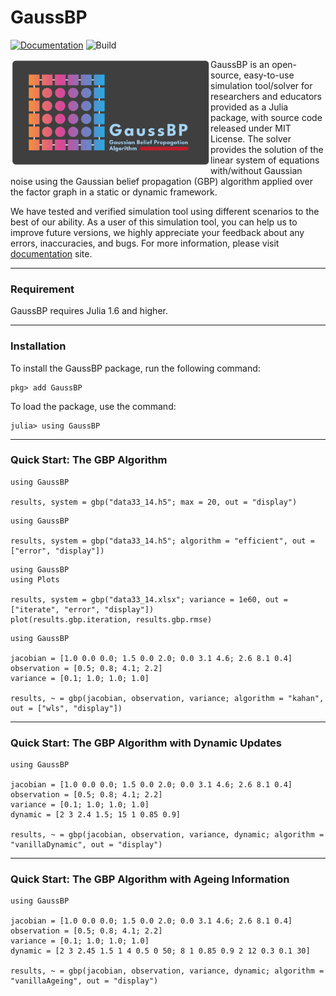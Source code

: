 # GaussBP

[![Documentation][documentation-badge]][documentation] ![Build][build-badge]


<a href="https://mcosovic.github.io/GaussBP.jl/stable/"><img align="left" width="320" src="/docs/src/assets/logo2.svg" /></a>

GaussBP is an open-source, easy-to-use simulation tool/solver for researchers and educators provided as a Julia package, with source code released under MIT License. The solver provides the solution of the linear system of equations with/without Gaussian noise using the Gaussian belief propagation (GBP) algorithm applied over the factor graph in a static or dynamic framework.

We have tested and verified simulation tool using different scenarios to the best of our ability. As a user of this simulation tool, you can help us to improve future versions, we highly appreciate your feedback about any errors, inaccuracies, and bugs. For more information, please visit [documentation][documentation] site.

---

### Requirement
GaussBP requires Julia 1.6 and higher.

---

### Installation
To install the GaussBP package, run the following command:
```julia-repl
pkg> add GaussBP
```

To load the package, use the command:
```julia-repl
julia> using GaussBP
```
---


### Quick Start: The GBP Algorithm
```julia-repl
using GaussBP

results, system = gbp("data33_14.h5"; max = 20, out = "display")
```
```julia-repl
using GaussBP

results, system = gbp("data33_14.h5"; algorithm = "efficient", out = ["error", "display"])
```

```julia-repl
using GaussBP
using Plots

results, system = gbp("data33_14.xlsx"; variance = 1e60, out = ["iterate", "error", "display"])
plot(results.gbp.iteration, results.gbp.rmse)
```
```julia-repl
using GaussBP

jacobian = [1.0 0.0 0.0; 1.5 0.0 2.0; 0.0 3.1 4.6; 2.6 8.1 0.4]
observation = [0.5; 0.8; 4.1; 2.2]
variance = [0.1; 1.0; 1.0; 1.0]    

results, ~ = gbp(jacobian, observation, variance; algorithm = "kahan", out = ["wls", "display"])
```
---

### Quick Start: The GBP Algorithm with Dynamic Updates 
```julia-repl
using GaussBP

jacobian = [1.0 0.0 0.0; 1.5 0.0 2.0; 0.0 3.1 4.6; 2.6 8.1 0.4]
observation = [0.5; 0.8; 4.1; 2.2]
variance = [0.1; 1.0; 1.0; 1.0]  
dynamic = [2 3 2.4 1.5; 15 1 0.85 0.9]

results, ~ = gbp(jacobian, observation, variance, dynamic; algorithm = "vanillaDynamic", out = "display")
```
---

### Quick Start: The GBP Algorithm with Ageing Information
```julia-repl
using GaussBP

jacobian = [1.0 0.0 0.0; 1.5 0.0 2.0; 0.0 3.1 4.6; 2.6 8.1 0.4]
observation = [0.5; 0.8; 4.1; 2.2]
variance = [0.1; 1.0; 1.0; 1.0]  
dynamic = [2 3 2.45 1.5 1 4 0.5 0 50; 8 1 0.85 0.9 2 12 0.3 0.1 30]

results, ~ = gbp(jacobian, observation, variance, dynamic; algorithm = "vanillaAgeing", out = "display")
```

[documentation-badge]: https://github.com/mcosovic/GaussBP.jl/workflows/Documentation/badge.svg
[build-badge]: https://github.com/mcosovic/GaussBP.jl/workflows/Build/badge.svg
[documentation]: https://mcosovic.github.io/GaussBP.jl/stable/